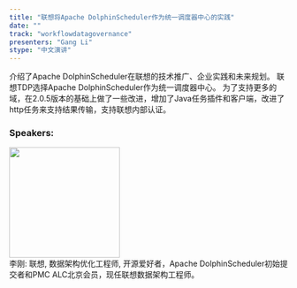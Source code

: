 ```yaml
---
title: "联想将Apache DolphinScheduler作为统一调度器中心的实践"
date: "" 
track: "workflowdatagovernance"
presenters: "Gang Li"
stype: "中文演讲"
---
```

介绍了Apache DolphinScheduler在联想的技术推广、企业实践和未来规划。
联想TDP选择Apache DolphinScheduler作为统一调度器中心。
为了支持更多的域，在2.0.5版本的基础上做了一些改进，增加了Java任务插件和客户端，改进了http任务来支持结果传输，支持联想内部认证。
 ### Speakers: 
 <img src="images/speaker/1162.png" width="200" /><br>李刚: 联想, 数据架构优化工程师, 开源爱好者，Apache DolphinScheduler初始提交者和PMC
ALC北京会员，现任联想数据架构工程师。
 